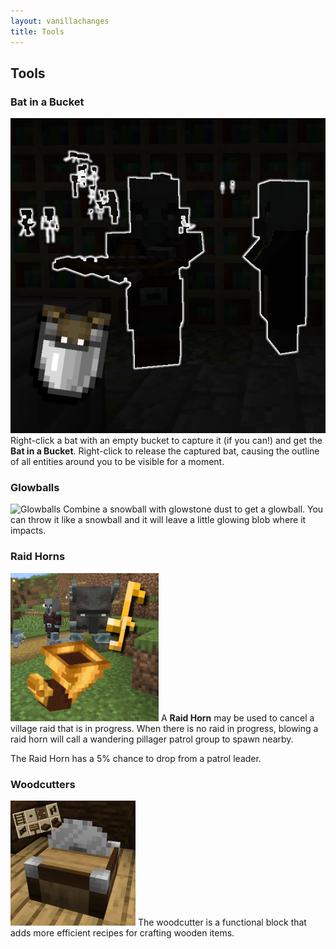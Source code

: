 ```yaml
---
layout: vanillachanges
title: Tools
---
```


## Tools

### Bat in a Bucket
![Bat in a bucket](https://github.com/svenhjol/Charm-Assets/blob/master/web/charm-features/bat-bucket.png?raw=true)
Right-click a bat with an empty bucket to capture it (if you can!) and get the **Bat in a Bucket**.
Right-click to release the captured bat, causing the outline of all entities around you to be visible for a moment.

### Glowballs
![Glowballs](https://raw.githubusercontent.com/svenhjol/Charm-Assets/master/web/charm-features/nope.png)
Combine a snowball with glowstone dust to get a glowball. You can throw it like a snowball and it will leave a little glowing blob where it impacts.

### Raid Horns
![Raid Horns](https://github.com/svenhjol/Charm-Assets/blob/master/web/charm-features/raid-horn.png?raw=true)
A **Raid Horn** may be used to cancel a village raid that is in progress.  When there is no raid in progress,
blowing a raid horn will call a wandering pillager patrol group to spawn nearby.

The Raid Horn has a 5% chance to drop from a patrol leader.

### Woodcutters
![Woodcutters](https://github.com/svenhjol/Charm-Assets/blob/master/web/charm-features/woodcutter.png?raw=true)
The woodcutter is a functional block that adds more efficient recipes for crafting wooden items.
